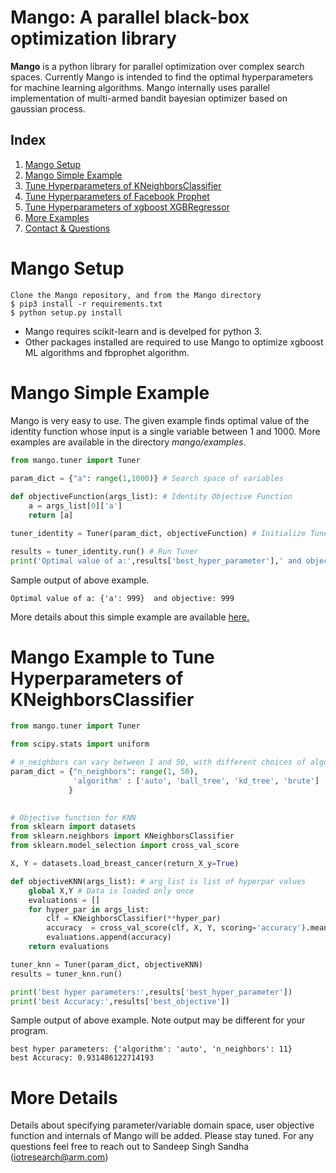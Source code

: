 # Mango: A parallel black-box optimization library

**Mango** is a python library for parallel optimization over complex search spaces. Currently Mango is intended to find the optimal hyperparameters for machine learning algorithms.
Mango internally uses parallel implementation of multi-armed bandit bayesian optimizer based on gaussian process.

## Index
1. [ Mango Setup ](#setup)
2. [ Mango Simple Example ](#simpleexample)
3. [ Tune Hyperparameters of KNeighborsClassifier ](#knnexample)
4. [ Tune Hyperparameters of Facebook Prophet ](https://gitlab.com/arm-research/isr/mango/blob/master/mango/examples/19_Prophet_Objective.ipynb)
5. [ Tune Hyperparameters of xgboost XGBRegressor ](https://gitlab.com/arm-research/isr/mango/blob/master/mango/examples/19_xgboost_Objective.ipynb)
6. [ More Examples](https://gitlab.com/arm-research/isr/mango/tree/master/mango/examples)
7. [ Contact & Questions ](#contactDetails)

<a name="setup"></a>
# Mango Setup
```
Clone the Mango repository, and from the Mango directory
$ pip3 install -r requirements.txt
$ python setup.py install
```

- Mango requires scikit-learn and is develped for python 3.
- Other packages installed are required to use Mango to optimize xgboost ML algorithms and fbprophet algorithm.

<a name="simpleexample"></a>
# Mango Simple Example
Mango is very easy to use. The given example finds optimal value of the identity function whose input is a single variable between 1 and 1000.
More examples are available in the directory *mango/examples*.

```python
from mango.tuner import Tuner

param_dict = {"a": range(1,1000)} # Search space of variables
             
def objectiveFunction(args_list): # Identity Objective Function
    a = args_list[0]['a']
    return [a]

tuner_identity = Tuner(param_dict, objectiveFunction) # Initialize Tuner

results = tuner_identity.run() # Run Tuner
print('Optimal value of a:',results['best_hyper_parameter'],' and objective:',results['best_objective'])
```

Sample output of above example.

```
Optimal value of a: {'a': 999}  and objective: 999
```
More details about this simple example are available [here.](https://gitlab.com/arm-research/isr/mango/blob/master/mango/examples/Getting_Started.ipynb)

<a name="knnexample"></a>
# Mango Example to Tune Hyperparameters of KNeighborsClassifier

```python
from mango.tuner import Tuner

from scipy.stats import uniform

# n_neighbors can vary between 1 and 50, with different choices of algorithm
param_dict = {"n_neighbors": range(1, 50),
              'algorithm' : ['auto', 'ball_tree', 'kd_tree', 'brute']
             }
             

# Objective function for KNN
from sklearn import datasets
from sklearn.neighbors import KNeighborsClassifier
from sklearn.model_selection import cross_val_score

X, Y = datasets.load_breast_cancer(return_X_y=True)

def objectiveKNN(args_list): # arg_list is list of hyperpar values
    global X,Y # Data is loaded only once
    evaluations = []
    for hyper_par in args_list:
        clf = KNeighborsClassifier(**hyper_par)
        accuracy  = cross_val_score(clf, X, Y, scoring='accuracy').mean()
        evaluations.append(accuracy)
    return evaluations

tuner_knn = Tuner(param_dict, objectiveKNN)
results = tuner_knn.run()

print('best hyper parameters:',results['best_hyper_parameter'])
print('best Accuracy:',results['best_objective'])
```
Sample output of above example. Note output may be different for your program.

```
best hyper parameters: {'algorithm': 'auto', 'n_neighbors': 11}
best Accuracy: 0.931486122714193
```

<a name="contactDetails"></a>
# More Details
Details about specifying parameter/variable domain space, user objective function and internals of Mango will be added.
Please stay tuned. For any questions feel free to reach out to Sandeep Singh Sandha (iotresearch@arm.com)